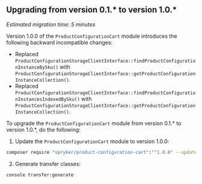 ## Upgrading from version 0.1.* to version 1.0.*

*Estimated migration time: 5 minutes*

Version 1.0.0 of the `ProductConfigurationCart` module introduces the following backward incompatible changes:

- Replaced `ProductConfigurationStorageClientInterface::findProductConfigurationInstanceBySku()` with `ProductConfigurationStorageClientInterface::getProductConfigurationInstanceCollection()`.
- Replaced `ProductConfigurationStorageClientInterface::findProductConfigurationInstancesIndexedBySku()` with `ProductConfigurationStorageClientInterface::getProductConfigurationInstanceCollection()`.

To upgrade the `ProductConfigurationCart` module from version 0.1.* to version 1.0.*, do the following:

1. Update the `ProductConfigurationCart` module to version 1.0.0:

```bash
composer require "spryker/product-configuration-cart":"^1.0.0" --update-with-dependencies
```

2. Generate transfer classes:

```bash
console transfer:generate
```